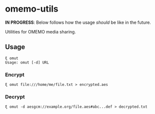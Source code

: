 # omemo-utils

**IN PROGRESS**: Below follows how the usage _should_ be like in the future.

Utilities for OMEMO media sharing.

## Usage

```
ξ omut
Usage: omut [-d] URL
```

### Encrypt

```
ξ omut file:///home/me/file.txt > encrypted.aes
```

### Decrypt

```
ξ omut -d aesgcm://example.org/file.aes#abc...def > decrypted.txt
```
